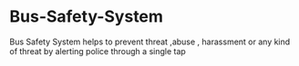 # Bus-Safety-System
Bus Safety System helps to prevent  threat ,abuse , harassment or any kind of threat by alerting police through a single tap
